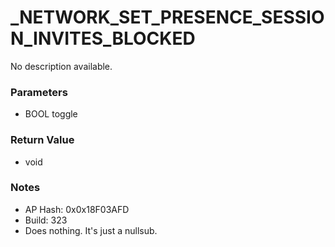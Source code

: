# _NETWORK_SET_PRESENCE_SESSION_INVITES_BLOCKED

No description available.

### Parameters
* BOOL toggle

### Return Value
* void

### Notes
* AP Hash: 0x0x18F03AFD
* Build: 323
* Does nothing. It's just a nullsub.

